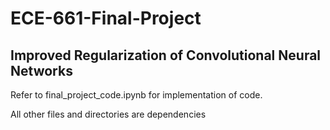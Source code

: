 # ECE-661-Final-Project

## Improved Regularization of Convolutional Neural Networks

Refer to final_project_code.ipynb for implementation of code.

All other files and directories are dependencies
